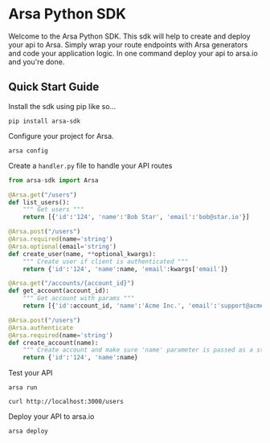 # Arsa Python SDK

Welcome to the Arsa Python SDK. This sdk will help to create and deploy your api to Arsa. Simply
wrap your route endpoints with Arsa generators and code your application logic. In one command
deploy your api to arsa.io and you're done.

## Quick Start Guide

Install the sdk using pip like so...

```
pip install arsa-sdk
```

Configure your project for Arsa.

```
arsa config
```

Create a `handler.py` file to handle your API routes

```python
from arsa-sdk import Arsa

@Arsa.get("/users")
def list_users():
    """ Get users """
    return [{'id':'124', 'name':'Bob Star', 'email':'bob@star.io'}]

@Arsa.post("/users")
@Arsa.required(name='string')
@Arsa.optional(email='string')
def create_user(name, **optional_kwargs):
    """ Create user if client is authenticated """
    return {'id':'124', 'name':name, 'email':kwargs['email']}

@Arsa.get("/accounts/{account_id}")
def get_account(account_id):
    """ Get account with params """
    return [{'id':account_id, 'name':'Acme Inc.', 'email':'support@acme.io'}]

@Arsa.post("/users")
@Arsa.authenticate
@Arsa.required(name='string')
def create_account(name):
    """ Create account and make sure 'name' parameter is passed as a string """
    return {'id':'124', 'name':name}
```

Test your API

```
arsa run

curl http://localhost:3000/users
```

Deploy your API to arsa.io

```
arsa deploy
```
